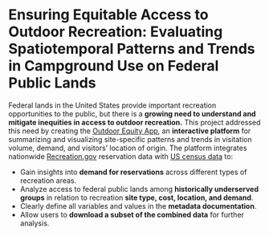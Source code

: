 # Ensuring Equitable Access to Outdoor Recreation: Evaluating Spatiotemporal Patterns and Trends in Campground Use on Federal Public Lands

Federal lands in the United States provide important recreation opportunities to the public, but there is a **growing need to understand and mitigate inequities in access to outdoor recreation.** This project addressed this need by creating the [Outdoor Equity App](https://shinyapps.bren.ucsb.edu/oe_app/), an **interactive platform** for summarizing and visualizing site-specific patterns and trends in visitation volume, demand, and visitors’ location of origin. The platform integrates nationwide [Recreation.gov](https://www.recreation.gov/) reservation data with [US census data](https://www.census.gov/data.html) to:

- Gain insights into **demand for reservations** across different types of recreation areas.
- Analyze access to federal public lands among **historically underserved groups** in
relation to recreation **site type, cost, location, and demand**.
- Clearly define all variables and values in the **metadata documentation**.
- Allow users to **download a subset of the combined data** for further analysis.
